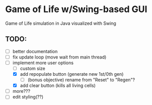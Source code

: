# Game of Life w/Swing-based GUI
Game of Life simulation in Java visualized with Swing

## TODO:
- [ ] better documentation
- [ ] fix update loop (move wait from main thread)
- [ ] implement more user options
  - [ ] custom size
  - [X] add repopulate button (generate new 1st/0th gen)
    - [ ] (bonus objective) rename from "Reset" to "Regen"?
  - [X] add clear button (kills all living cells)
- [ ] more???
- [ ] edit styling(??)
